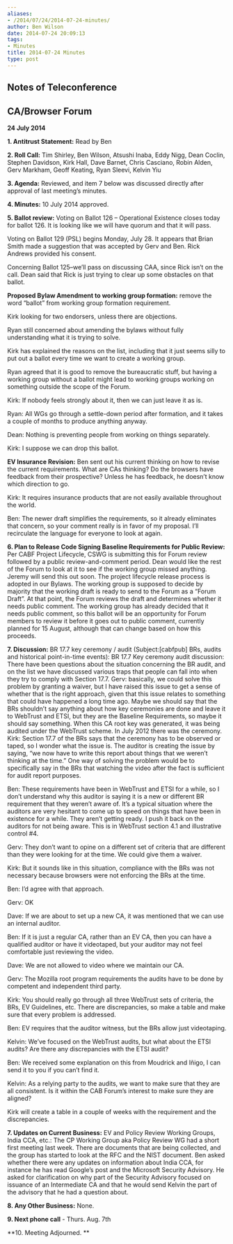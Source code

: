```yaml
---
aliases:
- /2014/07/24/2014-07-24-minutes/
author: Ben Wilson
date: 2014-07-24 20:09:13
tags:
- Minutes
title: 2014-07-24 Minutes
type: post
---
```


## Notes of Teleconference

## CA/Browser Forum

**24 July 2014**

**1. Antitrust Statement:** Read by Ben

**2. Roll Call:** Tim Shirley, Ben Wilson, Atsushi Inaba, Eddy Nigg, Dean Coclin, Stephen Davidson, Kirk Hall, Dave Barnet, Chris Casciano, Robin Alden, Gerv Markham, Geoff Keating, Ryan Sleevi, Kelvin Yiu

**3. Agenda:** Reviewed, and item 7 below was discussed directly after approval of last meeting’s minutes.

**4. Minutes:** 10 July 2014 approved.

**5. Ballot review:** Voting on Ballot 126 – Operational Existence closes today for ballot 126. It is looking like we will have quorum and that it will pass.

Voting on Ballot 129 (PSL) begins Monday, July 28. It appears that Brian Smith made a suggestion that was accepted by Gerv and Ben. Rick Andrews provided his consent.

Concerning Ballot 125–we’ll pass on discussing CAA, since Rick isn’t on the call. Dean said that Rick is just trying to clear up some obstacles on that ballot.

**Proposed Bylaw Amendment to working group formation:** remove the word “ballot” from working group formation requirement.

Kirk looking for two endorsers, unless there are objections.

Ryan still concerned about amending the bylaws without fully understanding what it is trying to solve.

Kirk has explained the reasons on the list, including that it just seems silly to put out a ballot every time we want to create a working group.

Ryan agreed that it is good to remove the bureaucratic stuff, but having a working group without a ballot might lead to working groups working on something outside the scope of the Forum.

Kirk: If nobody feels strongly about it, then we can just leave it as is.

Ryan: All WGs go through a settle-down period after formation, and it takes a couple of months to produce anything anyway.

Dean: Nothing is preventing people from working on things separately.

Kirk: I suppose we can drop this ballot.

**EV Insurance Revision:** Ben sent out his current thinking on how to revise the current requirements. What are CAs thinking? Do the browsers have feedback from their prospective? Unless he has feedback, he doesn’t know which direction to go.

Kirk: It requires insurance products that are not easily available throughout the world.

Ben: The newer draft simplifies the requirements, so it already eliminates that concern, so your comment really is in favor of my proposal. I’ll recirculate the language for everyone to look at again.

**6. Plan to Release Code Signing Baseline Requirements for Public Review:** Per CABF Project Lifecycle, CSWG is submitting this for Forum review followed by a public review-and-comment period. Dean would like the rest of the Forum to look at it to see if the working group missed anything. Jeremy will send this out soon. The project lifecycle release process is adopted in our Bylaws. The working group is supposed to decide by majority that the working draft is ready to send to the Forum as a “Forum Draft”. At that point, the Forum reviews the draft and determines whether it needs public comment. The working group has already decided that it needs public comment, so this ballot will be an opportunity for Forum members to review it before it goes out to public comment, currently planned for 15 August, although that can change based on how this proceeds.

**7. Discussion:** BR 17.7 key ceremony / audit (Subject:\[cabfpub\] BRs, audits and historical point-in-time events): BR 17.7 Key ceremony audit discussion: There have been questions about the situation concerning the BR audit, and on the list we have discussed various traps that people can fall into when they try to comply with Section 17.7. Gerv: basically, we could solve this problem by granting a waiver, but I have raised this issue to get a sense of whether that is the right approach, given that this issue relates to something that could have happened a long time ago. Maybe we should say that the BRs shouldn’t say anything about how key ceremonies are done and leave it to WebTrust and ETSI, but they are the Baseline Requirements, so maybe it should say something. When this CA root key was generated, it was being audited under the WebTrust scheme. In July 2012 there was the ceremony. Kirk: Section 17.7 of the BRs says that the ceremony has to be observed or taped, so I wonder what the issue is. The auditor is creating the issue by saying, “we now have to write this report about things that we weren’t thinking at the time.” One way of solving the problem would be to specifically say in the BRs that watching the video after the fact is sufficient for audit report purposes.

Ben: These requirements have been in WebTrust and ETSI for a while, so I don’t understand why this auditor is saying it is a new or different BR requirement that they weren’t aware of. It’s a typical situation where the auditors are very hesitant to come up to speed on things that have been in existence for a while. They aren’t getting ready. I push it back on the auditors for not being aware. This is in WebTrust section 4.1 and illustrative control #4.

Gerv: They don’t want to opine on a different set of criteria that are different than they were looking for at the time. We could give them a waiver.

Kirk: But it sounds like in this situation, compliance with the BRs was not necessary because browsers were not enforcing the BRs at the time.

Ben: I’d agree with that approach.

Gerv: OK

Dave: If we are about to set up a new CA, it was mentioned that we can use an internal auditor.

Ben: If it is just a regular CA, rather than an EV CA, then you can have a qualified auditor or have it videotaped, but your auditor may not feel comfortable just reviewing the video.

Dave: We are not allowed to video where we maintain our CA.

Gerv: The Mozilla root program requirements the audits have to be done by competent and independent third party.

Kirk: You should really go through all three WebTrust sets of criteria, the BRs, EV Guidelines, etc. There are discrepancies, so make a table and make sure that every problem is addressed.

Ben: EV requires that the auditor witness, but the BRs allow just videotaping.

Kelvin: We’ve focused on the WebTrust audits, but what about the ETSI audits? Are there any discrepancies with the ETSI audit?

Ben: We received some explanation on this from Moudrick and Iñigo, I can send it to you if you can’t find it.

Kelvin: As a relying party to the audits, we want to make sure that they are all consistent. Is it within the CAB Forum’s interest to make sure they are aligned?

Kirk will create a table in a couple of weeks with the requirement and the discrepancies.

**7. Updates on Current Business:** EV and Policy Review Working Groups, India CCA, etc.: The CP Working Group aka Policy Review WG had a short first meeting last week. There are documents that are being collected, and the group has started to look at the RFC and the NIST document. Ben asked whether there were any updates on information about India CCA, for instance he has read Google’s post and the Microsoft Security Advisory. He asked for clarification on why part of the Security Advisory focused on issuance of an Intermediate CA and that he would send Kelvin the part of the advisory that he had a question about.

**8. Any Other Business:** None.

**9. Next phone call** - Thurs. Aug. 7th

\*\*10. Meeting Adjourned. \*\*